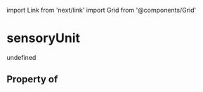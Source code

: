 import Link from 'next/link'
import Grid from '@components/Grid'

# sensoryUnit

undefined

## Property of



